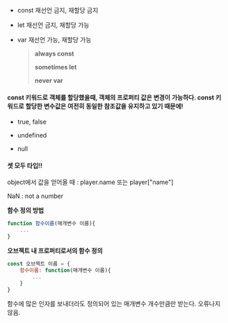 - const 재선언 금지, 재할당 금지

- let 재선언 금지, 재할당 가능

- var 재선언 가능, 재할당 가능

  

  > **always const**
  >
  > **sometimes let**
  >
  > **never var**

  

#### const 키워드로 객체를 할당했을때, 객체의 프로퍼티 값은 변경이 가능하다. const 키워드로 할당한 변수값은 여전히 동일한 참조값을 유지하고 있기 때문에!



- true, false

- undefined

-  null


#### **셋 모두 타입!!**



object에서 값을 얻어올 때 : player.name 또는 player["name"]



NaN : not a number



**함수 정의 방법**

```javascript
function 함수이름(매개변수 이름){
    ...
}
```

**오브젝트 내 프로퍼티로서의 함수 정의**

```javascript
const 오브젝트 이름 = {
    함수이름: function(매개변수 이름){
        ...
    }
}
```

함수에 많은 인자를 보내더라도 정의되어 있는 매개변수 개수만큼만 받는다. 오류나지 않음.
